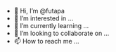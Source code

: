 - 👋 Hi, I’m @futapa
- 👀 I’m interested in ...
- 🌱 I’m currently learning ...
- 💞️ I’m looking to collaborate on ...
- 📫 How to reach me ...

<!---
futapa/futapa is a ✨ special ✨ repository because its `README.md` (this file) appears on your GitHub profile.
You can click the Preview link to take a look at your changes.
--->
